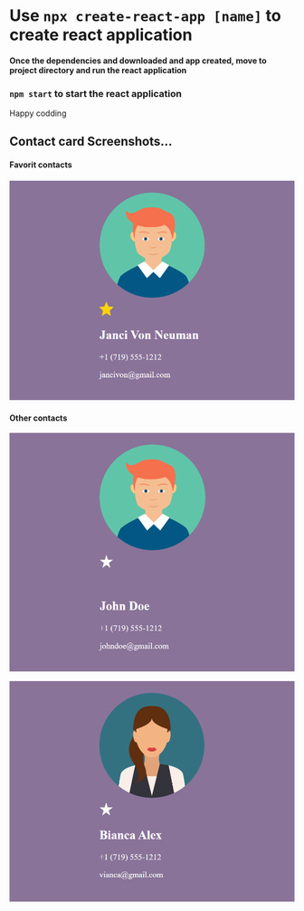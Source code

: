 # Use `npx create-react-app [name]` to create react application

#### Once the dependencies and downloaded and app created, move to project directory and run the react application

### `npm start` to start the react application

Happy codding

## Contact card Screenshots...

#### Favorit contacts
![](https://github.com/bull-mawat-lang/react-contact-application/blob/main/public/images/contact-flipped.png)



#### Other contacts
![](https://github.com/bull-mawat-lang/react-contact-application/blob/main/public/images/contact.png)

![](https://github.com/bull-mawat-lang/react-contact-application/blob/main/public/images/contact-ba.png)


